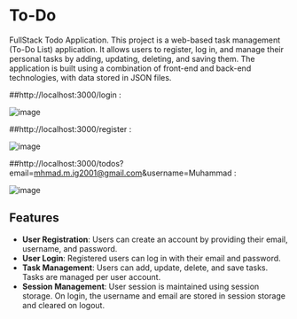 # To-Do
FullStack Todo Application.
This project is a web-based task management (To-Do List) application. It allows users to register, log in, and manage their personal tasks by adding, updating, deleting, and saving them. The application is built using a combination of front-end and back-end technologies, with data stored in JSON files.

##http://localhost:3000/login :

![image](https://github.com/user-attachments/assets/ef35037a-5efb-4e37-baea-e11f376addac)

##http://localhost:3000/register :

![image](https://github.com/user-attachments/assets/53fe55d6-11b8-4f31-a245-4c527bd5dbac)

##http://localhost:3000/todos?email=mhmad.m.ig2001@gmail.com&username=Muhammad :

![image](https://github.com/user-attachments/assets/fd2ad212-8cf1-4ca9-9a1c-726b12477c53)

## Features

- **User Registration**: Users can create an account by providing their email, username, and password.
- **User Login**: Registered users can log in with their email and password.
- **Task Management**: Users can add, update, delete, and save tasks. Tasks are managed per user account.
- **Session Management**: User session is maintained using session storage. On login, the username and email are stored in session storage and cleared on logout.
